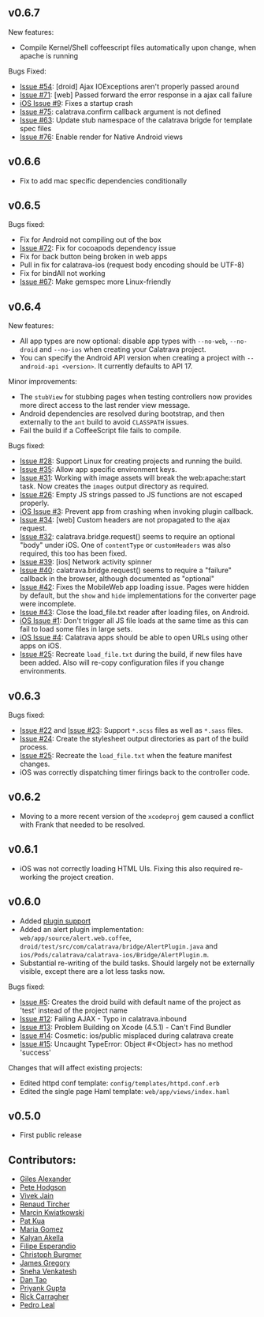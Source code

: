 ## v0.6.7

New features:
* Compile Kernel/Shell coffeescript files automatically upon change,
  when apache is running

Bugs Fixed:
* [Issue #54][i54]: [droid] Ajax IOExceptions aren't properly passed
  around
* [Issue #71][i71]: [web] Passed forward the error response in a ajax
  call failure
* [iOS Issue #9][ios-i9]: Fixes a startup crash
* [Issue #75][i75]: calatrava.confirm callback argument is not defined
* [Issue #63][i63]: Update stub namespace of the calatrava brigde for
  template spec files
* [Issue #76][i76]: Enable render for Native Android views

## v0.6.6
* Fix to add mac specific dependencies conditionally

## v0.6.5

Bugs fixed:
* Fix for Android not compiling out of the box
* [Issue #72][i72]: Fix for cocoapods dependency issue
* Fix for back button being broken in web apps
* Pull in fix for calatrava-ios (request body encoding should be UTF-8)
* Fix for bindAll not working
* [Issue #67][i67]: Make gemspec more Linux-friendly

## v0.6.4

New features:
* All app types are now optional: disable app types with `--no-web`,
  `--no-droid` and `--no-ios` when creating your Calatrava project.
* You can specify the Android API version when creating a project with
  `--android-api <version>`. It currently defaults to API 17.

Minor improvements:
* The `stubView` for stubbing pages when testing controllers now
  provides more direct access to the last render view message.
* Android dependencies are resolved during bootstrap, and then
  externally to the `ant` build to avoid `CLASSPATH` issues.
* Fail the build if a CoffeeScript file fails to compile.

Bugs fixed:
* [Issue #28][i28]: Support Linux for creating projects and running
  the build.
* [Issue #35][i35]: Allow app specific environment keys.
* [Issue #31][i31]: Working with image assets will break the
  web:apache:start task. Now creates the `images` output directory as
  required.
* [Issue #26][i26]: Empty JS strings passed to JS functions are not
  escaped properly.
* [iOS Issue #3][ios-i3]: Prevent app from crashing when invoking
  plugin callback.
* [Issue #34][i34]: [web] Custom headers are not propagated to the
  ajax request.
* [Issue #32][i32]: calatrava.bridge.request() seems to require an
  optional "body" under iOS. One of `contentType` or `customHeaders`
  was also required, this too has been fixed.
* [Issue #39][i39]: [ios] Network activity spinner
* [Issue #40][i40]: calatrava.bridge.request() seems to require a
  "failure" callback in the browser, although documented as "optional"
* [Issue #42][i42]: Fixes the MobileWeb app loading issue. Pages were
  hidden by default, but the `show` and `hide` implementations for the
  converter page were incomplete.
* [Issue #43][i43]: Close the load_file.txt reader after loading
  files, on Android.
* [iOS Issue #1][ios-i1]: Don't trigger all JS file loads at the same
  time as this can fail to load some files in large sets.
* [iOS Issue #4][ios-i4]: Calatrava apps should be able to open URLs
  using other apps on iOS.
* [Issue #25][i25]: Recreate `load_file.txt` during the build, if new
  files have been added. Also will re-copy configuration files if you
  change environments.

## v0.6.3

Bugs fixed:
* [Issue #22][i22] and [Issue #23][i23]: Support `*.scss` files as
  well as `*.sass` files.
* [Issue #24][i24]: Create the stylesheet output directories as part
  of the build process.
* [Issue #25][i25]: Recreate the `load_file.txt` when the feature
  manifest changes.
* iOS was correctly dispatching timer firings back to the controller
  code.

## v0.6.2

* Moving to a more recent version of the `xcodeproj` gem caused a
  conflict with Frank that needed to be resolved.

## v0.6.1

* iOS was not correctly loading HTML UIs. Fixing this also required
  re-working the project creation.

## v0.6.0

* Added
[plugin support](https://github.com/calatrava/calatrava/wiki/Plugins)
* Added an alert plugin implementation:
  `web/app/source/alert.web.coffee`,
  `droid/test/src/com/calatrava/bridge/AlertPlugin.java` and
  `ios/Pods/calatrava/calatrava-ios/Bridge/AlertPlugin.m`.
* Substantial re-writing of the build tasks. Should largely not be
  externally visible, except there are a lot less tasks now.
  
Bugs fixed:
* [Issue #5][i5]: Creates the droid build with default name of the
  project as 'test' instead of the project name
* [Issue #12][i12]: Failing AJAX - Typo in calatrava.inbound
* [Issue #13][i13]: Problem Building on Xcode (4.5.1) - Can't Find
  Bundler
* [Issue #14][i14]: Cosmetic: ios/public misplaced during calatrava
  create
* [Issue #15][i15]: Uncaught TypeError: Object #&lt;Object&gt; has no
  method 'success'
  
Changes that will affect existing projects:
* Edited httpd conf template: `config/templates/httpd.conf.erb`
* Edited the single page Haml template: `web/app/views/index.haml`

## v0.5.0

* First public release

## Contributors:
* [Giles Alexander](https://github.com/gga)
* [Pete Hodgson](https://github.com/moredip)
* [Vivek Jain](https://github.com/vivekjain10)
* [Renaud Tircher](https://github.com/rtircher)
* [Marcin Kwiatkowski](https://github.com/marcinkwiatkowski)
* [Pat Kua](https://github.com/thekua)
* [Maria Gomez](https://github.com/mariagomez)
* [Kalyan Akella](https://github.com/KalyanAkella)
* [Filipe Esperandio](https://github.com/filipesperandio)
* [Christoph Burgmer](https://github.com/cburgmer)
* [James Gregory](https://github.com/jagregory)
* [Sneha Venkatesh](https://github.com/snehayv)
* [Dan Tao](https://github.com/dtao)
* [Priyank Gupta](https://github.com/priyaaank)
* [Rick Carragher](https://github.com/rcarragher)
* [Pedro Leal](https://github.com/pedrombl)

[i5]: https://github.com/calatrava/calatrava/issues/5
[i12]: https://github.com/calatrava/calatrava/issues/12
[i13]: https://github.com/calatrava/calatrava/issues/13
[i14]: https://github.com/calatrava/calatrava/issues/14
[i15]: https://github.com/calatrava/calatrava/issues/15
[i22]: https://github.com/calatrava/calatrava/issues/22
[i23]: https://github.com/calatrava/calatrava/issues/23
[i24]: https://github.com/calatrava/calatrava/issues/24
[i25]: https://github.com/calatrava/calatrava/issues/25
[i28]: https://github.com/calatrava/calatrava/pull/28
[i35]: https://github.com/calatrava/calatrava/pull/35
[i31]: https://github.com/calatrava/calatrava/issues/31
[i26]: https://github.com/calatrava/calatrava/issues/26
[ios-i3]: https://github.com/calatrava/calatrava-ios/pull/3
[i34]: https://github.com/calatrava/calatrava/issues/34
[i32]: https://github.com/calatrava/calatrava/issues/32
[i39]: https://github.com/calatrava/calatrava/issues/39
[i40]: https://github.com/calatrava/calatrava/issues/40
[i42]: https://github.com/calatrava/calatrava/issues/42
[i43]: https://github.com/calatrava/calatrava/issues/43
[ios-i1]: https://github.com/calatrava/calatrava-ios/issues/1
[ios-i4]: https://github.com/calatrava/calatrava-ios/pull/4
[i67]: https://github.com/calatrava/calatrava/pull/67
[i72]: https://github.com/calatrava/calatrava/issues/72
[i71]: https://github.com/calatrava/calatrava/pull/71
[i54]: https://github.com/calatrava/calatrava/pull/54
[ios-i9]: https://github.com/calatrava/calatrava-ios/pull/9
[i75]: https://github.com/calatrava/calatrava/issues/75
[i63]: https://github.com/calatrava/calatrava/pull/63
[i76]: https://github.com/calatrava/calatrava/pull/76
